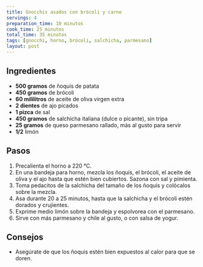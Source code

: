 ```yaml
---
title: Gnocchis asados con brócoli y carne
servings: 4
preparation_time: 10 minutos
cook_time: 25 minutos
total_time: 35 minutos
tags: [gnocchi, horno, brócoli, salchicha, parmesano]
layout: post
---
```


## Ingredientes

- **500 gramos** de ñoquis de patata
- **450 gramos** de brócoli
- **60 mililitros** de aceite de oliva virgen extra
- **2 dientes** de ajo picados
- **1 pizca** de sal
- **450 gramos** de salchicha italiana (dulce o picante), sin tripa
- **25 gramos** de queso parmesano rallado, más al gusto para servir
- **1/2** limón

## Pasos

1. Precalienta el horno a 220 °C.
2. En una bandeja para horno, mezcla los ñoquis, el brócoli, el aceite de oliva y el ajo hasta que estén bien cubiertos. Sazona con sal y pimienta.
3. Toma pedacitos de la salchicha del tamaño de los ñoquis y colócalos sobre la mezcla.
4. Asa durante 20 a 25 minutos, hasta que la salchicha y el brócoli estén dorados y crujientes.
5. Exprime medio limón sobre la bandeja y espolvorea con el parmesano.
6. Sirve con más parmesano y chile al gusto, o con salsa de yogur.

## Consejos

- Asegúrate de que los ñoquis estén bien expuestos al calor para que se doren.

